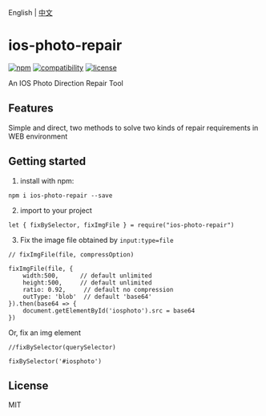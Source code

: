 English | [中文](README_CN.md)

# ios-photo-repair

[![npm](https://img.shields.io/npm/v/ios-photo-repair.svg)](https://www.npmjs.com/package/@tower1229/ios-photo-repair) [![compatibility](https://img.shields.io/badge/compatibility-IE10%2B-orange.svg)]() [![license](https://img.shields.io/github/license/tower1229/ios-photo-repair.svg)]()

An IOS Photo Direction Repair Tool

## Features

Simple and direct, two methods to solve two kinds of repair requirements in WEB environment

## Getting started

1. install with npm:

```shell
npm i ios-photo-repair --save
```

2. import to your project

```shell
let { fixBySelector, fixImgFile } = require("ios-photo-repair")
```

3. Fix the image file obtained by `input:type=file`

```shell
// fixImgFile(file, compressOption)

fixImgFile(file, {
    width:500,      // default unlimited
    height:500,     // default unlimited
    ratio: 0.92,     // default no compression
    outType: 'blob'  // default 'base64'
}).then(base64 => {
    document.getElementById('iosphoto').src = base64
})
```

Or, fix an img element

```shell
//fixBySelector(querySelector)

fixBySelector('#iosphoto')
```

## License

MIT
